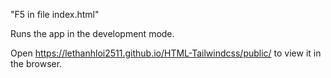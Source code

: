 "F5 in file index.html"

Runs the app in the development mode.

Open https://lethanhloi2511.github.io/HTML-Tailwindcss/public/ to view it in the browser.
